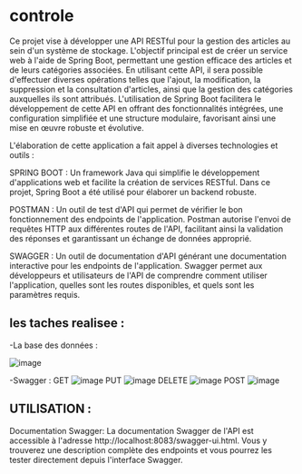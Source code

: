 # controle

Ce projet vise à développer une API RESTful pour la gestion des articles au sein d'un système de stockage. L'objectif principal est de créer un service web à l'aide de Spring Boot, permettant une gestion efficace des articles et de leurs catégories associées. En utilisant cette API, il sera possible d'effectuer diverses opérations telles que l'ajout, la modification, la suppression et la consultation d'articles, ainsi que la gestion des catégories auxquelles ils sont attribués. L'utilisation de Spring Boot facilitera le développement de cette API en offrant des fonctionnalités intégrées, une configuration simplifiée et une structure modulaire, favorisant ainsi une mise en œuvre robuste et évolutive.

L'élaboration de cette application a fait appel à diverses technologies et outils :

SPRING BOOT : Un framework Java qui simplifie le développement d'applications web et facilite la création de services RESTful. Dans ce projet, Spring Boot a été utilisé pour élaborer un backend robuste.

POSTMAN : Un outil de test d'API qui permet de vérifier le bon fonctionnement des endpoints de l'application. Postman autorise l'envoi de requêtes HTTP aux différentes routes de l'API, facilitant ainsi la validation des réponses et garantissant un échange de données approprié.

SWAGGER : Un outil de documentation d'API générant une documentation interactive pour les endpoints de l'application. Swagger permet aux développeurs et utilisateurs de l'API de comprendre comment utiliser l'application, quelles sont les routes disponibles, et quels sont les paramètres requis.

les taches realisee :
---------------------
-La base des données :

![image](https://github.com/Samia-Kouame/controle/assets/147660832/40bff4e9-6160-402e-9dd5-28bc260fff34)


-Swagger :
GET
![image](https://github.com/Samia-Kouame/controle/assets/147660832/8b856c02-248b-4dba-8e43-dc0727e60985)
PUT
![image](https://github.com/Samia-Kouame/controle/assets/147660832/52af142c-9037-4f4f-a4fd-237afcc00687)
DELETE
![image](https://github.com/Samia-Kouame/controle/assets/147660832/90c3f7ef-7b50-4681-ac84-6b4fb99eb4c1)
POST
![image](https://github.com/Samia-Kouame/controle/assets/147660832/04d83e60-7580-4176-b1f4-a99f0287a51a)



UTILISATION :
-------------
Documentation Swagger:
La documentation Swagger de l'API est accessible à l'adresse http://localhost:8083/swagger-ui.html. Vous y trouverez une description complète des endpoints et vous pourrez les tester directement depuis l'interface Swagger.
